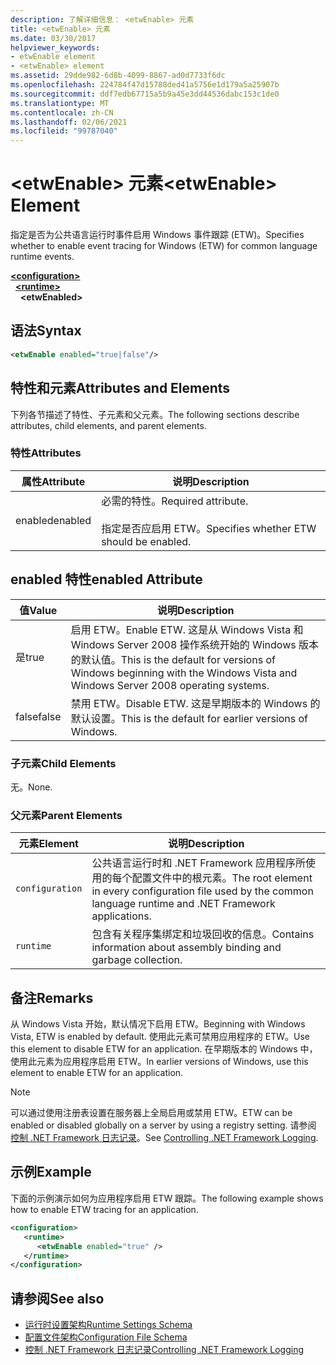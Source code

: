 ```yaml
---
description: 了解详细信息： <etwEnable> 元素
title: <etwEnable> 元素
ms.date: 03/30/2017
helpviewer_keywords:
- etwEnable element
- <etwEnable> element
ms.assetid: 29dde982-6d8b-4099-8867-ad0d7733f6dc
ms.openlocfilehash: 224784f47d15788ded41a5756e1d179a5a25907b
ms.sourcegitcommit: ddf7edb67715a5b9a45e3dd44536dabc153c1de0
ms.translationtype: MT
ms.contentlocale: zh-CN
ms.lasthandoff: 02/06/2021
ms.locfileid: "99787040"
---
```

# <a name="etwenable-element"></a><span data-ttu-id="1b577-103">\<etwEnable> 元素</span><span class="sxs-lookup"><span data-stu-id="1b577-103">\<etwEnable> Element</span></span>

<span data-ttu-id="1b577-104">指定是否为公共语言运行时事件启用 Windows 事件跟踪 (ETW)。</span><span class="sxs-lookup"><span data-stu-id="1b577-104">Specifies whether to enable event tracing for Windows (ETW) for common language runtime events.</span></span>  
  
[**\<configuration>**](../configuration-element.md)\
&nbsp;&nbsp;[**\<runtime>**](runtime-element.md)\
&nbsp;&nbsp;&nbsp;&nbsp;**\<etwEnabled>**  
  
## <a name="syntax"></a><span data-ttu-id="1b577-105">语法</span><span class="sxs-lookup"><span data-stu-id="1b577-105">Syntax</span></span>  
  
```xml  
<etwEnable enabled="true|false"/>  
```  
  
## <a name="attributes-and-elements"></a><span data-ttu-id="1b577-106">特性和元素</span><span class="sxs-lookup"><span data-stu-id="1b577-106">Attributes and Elements</span></span>  

 <span data-ttu-id="1b577-107">下列各节描述了特性、子元素和父元素。</span><span class="sxs-lookup"><span data-stu-id="1b577-107">The following sections describe attributes, child elements, and parent elements.</span></span>  
  
### <a name="attributes"></a><span data-ttu-id="1b577-108">特性</span><span class="sxs-lookup"><span data-stu-id="1b577-108">Attributes</span></span>  
  
|<span data-ttu-id="1b577-109">属性</span><span class="sxs-lookup"><span data-stu-id="1b577-109">Attribute</span></span>|<span data-ttu-id="1b577-110">说明</span><span class="sxs-lookup"><span data-stu-id="1b577-110">Description</span></span>|  
|---------------|-----------------|  
|<span data-ttu-id="1b577-111">enabled</span><span class="sxs-lookup"><span data-stu-id="1b577-111">enabled</span></span>|<span data-ttu-id="1b577-112">必需的特性。</span><span class="sxs-lookup"><span data-stu-id="1b577-112">Required attribute.</span></span><br /><br /> <span data-ttu-id="1b577-113">指定是否应启用 ETW。</span><span class="sxs-lookup"><span data-stu-id="1b577-113">Specifies whether ETW should be enabled.</span></span>|  
  
## <a name="enabled-attribute"></a><span data-ttu-id="1b577-114">enabled 特性</span><span class="sxs-lookup"><span data-stu-id="1b577-114">enabled Attribute</span></span>  
  
|<span data-ttu-id="1b577-115">值</span><span class="sxs-lookup"><span data-stu-id="1b577-115">Value</span></span>|<span data-ttu-id="1b577-116">说明</span><span class="sxs-lookup"><span data-stu-id="1b577-116">Description</span></span>|  
|-----------|-----------------|  
|<span data-ttu-id="1b577-117">是</span><span class="sxs-lookup"><span data-stu-id="1b577-117">true</span></span>|<span data-ttu-id="1b577-118">启用 ETW。</span><span class="sxs-lookup"><span data-stu-id="1b577-118">Enable ETW.</span></span> <span data-ttu-id="1b577-119">这是从 Windows Vista 和 Windows Server 2008 操作系统开始的 Windows 版本的默认值。</span><span class="sxs-lookup"><span data-stu-id="1b577-119">This is the default for versions of Windows beginning with the Windows Vista and Windows Server 2008 operating systems.</span></span>|  
|<span data-ttu-id="1b577-120">false</span><span class="sxs-lookup"><span data-stu-id="1b577-120">false</span></span>|<span data-ttu-id="1b577-121">禁用 ETW。</span><span class="sxs-lookup"><span data-stu-id="1b577-121">Disable ETW.</span></span> <span data-ttu-id="1b577-122">这是早期版本的 Windows 的默认设置。</span><span class="sxs-lookup"><span data-stu-id="1b577-122">This is the default for earlier versions of Windows.</span></span>|  
  
### <a name="child-elements"></a><span data-ttu-id="1b577-123">子元素</span><span class="sxs-lookup"><span data-stu-id="1b577-123">Child Elements</span></span>  

 <span data-ttu-id="1b577-124">无。</span><span class="sxs-lookup"><span data-stu-id="1b577-124">None.</span></span>  
  
### <a name="parent-elements"></a><span data-ttu-id="1b577-125">父元素</span><span class="sxs-lookup"><span data-stu-id="1b577-125">Parent Elements</span></span>  
  
|<span data-ttu-id="1b577-126">元素</span><span class="sxs-lookup"><span data-stu-id="1b577-126">Element</span></span>|<span data-ttu-id="1b577-127">说明</span><span class="sxs-lookup"><span data-stu-id="1b577-127">Description</span></span>|  
|-------------|-----------------|  
|`configuration`|<span data-ttu-id="1b577-128">公共语言运行时和 .NET Framework 应用程序所使用的每个配置文件中的根元素。</span><span class="sxs-lookup"><span data-stu-id="1b577-128">The root element in every configuration file used by the common language runtime and .NET Framework applications.</span></span>|  
|`runtime`|<span data-ttu-id="1b577-129">包含有关程序集绑定和垃圾回收的信息。</span><span class="sxs-lookup"><span data-stu-id="1b577-129">Contains information about assembly binding and garbage collection.</span></span>|  
  
## <a name="remarks"></a><span data-ttu-id="1b577-130">备注</span><span class="sxs-lookup"><span data-stu-id="1b577-130">Remarks</span></span>  

 <span data-ttu-id="1b577-131">从 Windows Vista 开始，默认情况下启用 ETW。</span><span class="sxs-lookup"><span data-stu-id="1b577-131">Beginning with Windows Vista, ETW is enabled by default.</span></span> <span data-ttu-id="1b577-132">使用此元素可禁用应用程序的 ETW。</span><span class="sxs-lookup"><span data-stu-id="1b577-132">Use this element to disable ETW for an application.</span></span> <span data-ttu-id="1b577-133">在早期版本的 Windows 中，使用此元素为应用程序启用 ETW。</span><span class="sxs-lookup"><span data-stu-id="1b577-133">In earlier versions of Windows, use this element to enable ETW for an application.</span></span>  
  
> [!NOTE]
> <span data-ttu-id="1b577-134">可以通过使用注册表设置在服务器上全局启用或禁用 ETW。</span><span class="sxs-lookup"><span data-stu-id="1b577-134">ETW can be enabled or disabled globally on a server by using a registry setting.</span></span> <span data-ttu-id="1b577-135">请参阅 [控制 .NET Framework 日志记录](../../../performance/controlling-logging.md)。</span><span class="sxs-lookup"><span data-stu-id="1b577-135">See [Controlling .NET Framework Logging](../../../performance/controlling-logging.md).</span></span>  
  
## <a name="example"></a><span data-ttu-id="1b577-136">示例</span><span class="sxs-lookup"><span data-stu-id="1b577-136">Example</span></span>  

 <span data-ttu-id="1b577-137">下面的示例演示如何为应用程序启用 ETW 跟踪。</span><span class="sxs-lookup"><span data-stu-id="1b577-137">The following example shows how to enable ETW tracing for an application.</span></span>  
  
```xml  
<configuration>  
   <runtime>  
      <etwEnable enabled="true" />  
   </runtime>  
</configuration>  
```  
  
## <a name="see-also"></a><span data-ttu-id="1b577-138">请参阅</span><span class="sxs-lookup"><span data-stu-id="1b577-138">See also</span></span>

- [<span data-ttu-id="1b577-139">运行时设置架构</span><span class="sxs-lookup"><span data-stu-id="1b577-139">Runtime Settings Schema</span></span>](index.md)
- [<span data-ttu-id="1b577-140">配置文件架构</span><span class="sxs-lookup"><span data-stu-id="1b577-140">Configuration File Schema</span></span>](../index.md)
- [<span data-ttu-id="1b577-141">控制 .NET Framework 日志记录</span><span class="sxs-lookup"><span data-stu-id="1b577-141">Controlling .NET Framework Logging</span></span>](../../../performance/controlling-logging.md)

